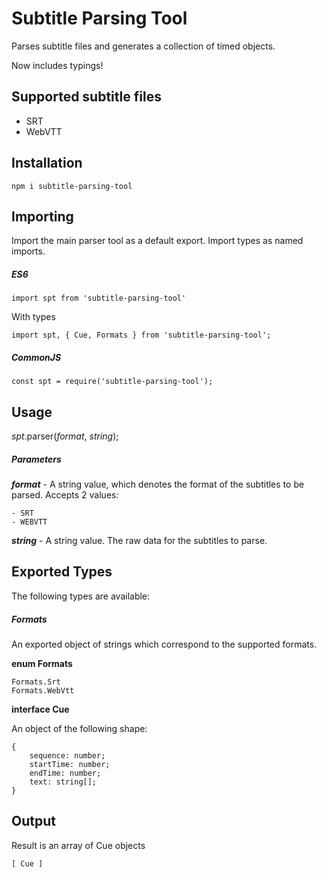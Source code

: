 # Subtitle Parsing Tool

Parses subtitle files and generates a collection of timed objects.

Now includes typings!

## Supported subtitle files

- SRT
- WebVTT

## Installation

`npm i subtitle-parsing-tool`

## Importing

Import the main parser tool as a default export. Import types as named imports.

##### ES6

`import spt from 'subtitle-parsing-tool'`

With types

`import spt, { Cue, Formats } from 'subtitle-parsing-tool';`

##### CommonJS

`const spt = require('subtitle-parsing-tool');`

## Usage

_spt_.parser(_format_, _string_);

##### Parameters

**_format_** - A string value, which denotes the format of the subtitles to be parsed. Accepts 2 values:
    
    - SRT
    - WEBVTT
    
**_string_** - A string value. The raw data for the subtitles to parse.

## Exported Types

The following types are available:

##### Formats

An exported object of strings which correspond to the supported formats.

__enum Formats__

```
Formats.Srt
Formats.WebVtt
```

__interface Cue__

An object of the following shape:
```
{
    sequence: number;
    startTime: number;
    endTime: number;
    text: string[];
}
```

## Output

Result is an array of Cue objects

```
[ Cue ]
```
